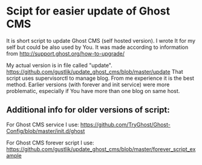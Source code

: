 # Scipt for easier update of Ghost CMS
It is short script to update Ghost CMS (self hosted version). I wrote It for my self but could be also used by You. It was made according to information from http://support.ghost.org/how-to-upgrade/

My actual version is in file called "update". https://github.com/gustlik/update_ghost_cms/blob/master/update 
That script uses supervisorctl to manage blog. From me experience it is the best method. Earlier versions (with forever and init service) were more problematic, especially if You have more than one blog on same host.



## Additional info for older versions of script:

For Ghost CMS service I use:
https://github.com/TryGhost/Ghost-Config/blob/master/init.d/ghost

For Ghost CMS forever script I use:
https://github.com/gustlik/update_ghost_cms/blob/master/forever_script_example
